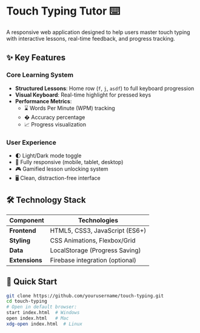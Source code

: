 # Touch Typing Tutor ⌨️

A responsive web application designed to help users master touch typing with interactive lessons, real-time feedback, and progress tracking.

## ✨ Key Features

### Core Learning System
- **Structured Lessons**: Home row (`f`, `j`, `asdf`) to full keyboard progression
- **Visual Keyboard**: Real-time highlight for pressed keys
- **Performance Metrics**: 
  - ⌛ Words Per Minute (WPM) tracking  
  - � Accuracy percentage
  - 📈 Progress visualization

### User Experience
- 🌓 Light/Dark mode toggle
- 📱 Fully responsive (mobile, tablet, desktop)
- 🎮 Gamified lesson unlocking system
- 🖥️ Clean, distraction-free interface

## 🛠️ Technology Stack

| Component       | Technologies                          |
|-----------------|---------------------------------------|
| **Frontend**    | HTML5, CSS3, JavaScript (ES6+)        |
| **Styling**     | CSS Animations, Flexbox/Grid          |
| **Data**        | LocalStorage (Progress Saving)        |
| **Extensions**  | Firebase integration (optional)       |

## 🚀 Quick Start

```bash
git clone https://github.com/yourusername/touch-typing.git
cd touch-typing
# Open in default browser:
start index.html  # Windows
open index.html   # Mac
xdg-open index.html  # Linux